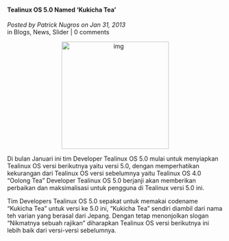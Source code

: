 #### Tealinux OS 5.0 Named ‘Kukicha Tea’
_Posted by Patrick Nugros on Jan 31, 2013_
<br>
in Blogs, News, Slider | 0 comments	

<p align="center">
	<img src="./posts/2013-01-31-tealinux-os-5-0-named-kukicha-tea/image00.jpg-80136_178x178.png" height="250px" alt="img">
</p> 

Di bulan Januari ini tim Developer Tealinux OS 5.0 mulai untuk menyiapkan Tealinux OS versi berikutnya yaitu versi 5.0, dengan memperhatikan kekurangan dari Tealinux OS versi sebelumnya yaitu Tealinux OS 4.0 “Oolong Tea” Developer Tealinux OS 5.0 berjanji akan memberikan perbaikan dan maksimalisasi untuk pengguna di Tealinux versi 5.0 ini.

Tim Developers Tealinux OS 5.0 sepakat untuk memakai codename “Kukicha Tea” untuk versi ke 5.0 ini, “Kukicha Tea” sendiri diambil dari nama teh varian yang berasal dari Jepang. Dengan tetap menonjolkan slogan “Nikmatnya sebuah rajikan” diharapkan Tealinux OS versi berikutnya ini lebih baik dari versi-versi sebelumnya.